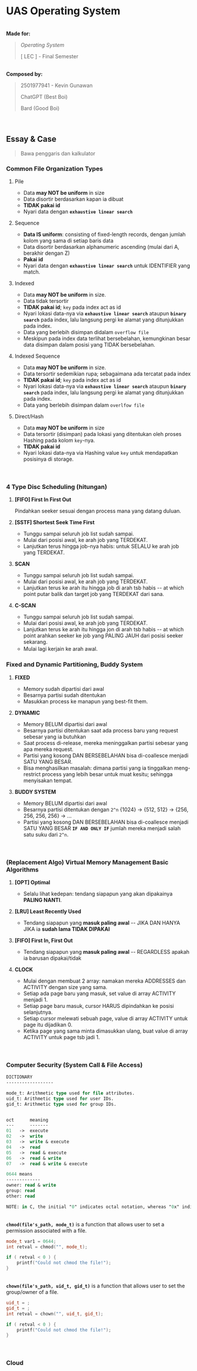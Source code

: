 ㅤ
ㅤ
# UAS Operating System

\
__Made for:__
> _Operating System_
>
> [ LEC ] -  Final Semester

\
__Composed by:__
> 2501977941 - Kevin Gunawan
>
> ChatGPT (Best Boi)
>
> Bard (Good Boi)

ㅤ

## Essay & Case

> Bawa penggaris dan kalkulator

### Common File Organization Types
1. Pile
   
   - Data **may NOT be uniform** in size
   - Data disortir berdasarkan kapan ia dibuat
   - **TIDAK pakai id**
   - Nyari data dengan **`exhaustive linear search`**
   
2. Sequence
   
   - **Data IS uniform**: consisting of fixed-length records, dengan jumlah kolom yang sama di setiap baris data
   - Data disortir berdasarkan alphanumeric ascending (mulai dari A, berakhir dengan Z)
   - **Pakai id**
   - Nyari data dengan **`exhaustive linear search`** untuk IDENTIFIER yang match.
   
3. Indexed
   
   - Data **may NOT be uniform** in size.
   - Data tidak tersortir
   - **TIDAK pakai id**; `key` pada index act as id
   - Nyari lokasi data-nya via **`exhaustive linear search`** ataupun **`binary search`** pada index, lalu langsung pergi ke alamat yang ditunjukkan pada index.
   - Data yang berlebih disimpan didalam `overflow file`
   - Meskipun pada index data terlihat bersebelahan, kemungkinan besar data disimpan dalam posisi yang TIDAK bersebelahan. 
   
4. Indexed Sequence
   
   - Data **may NOT be uniform** in size.
   - Data tersortir sedemikian rupa; sebagaimana ada tercatat pada index
   - **TIDAK pakai id**; `key` pada index act as id
   - Nyari lokasi data-nya via **`exhaustive linear search`** ataupun **`binary search`** pada index, lalu langsung pergi ke alamat yang ditunjukkan pada index.
   - Data yang berlebih disimpan dalam `overlfow file`
   
5. Direct/Hash
   
   - Data **may NOT be uniform** in size
   - Data tersortir (disimpan) pada lokasi yang ditentukan oleh proses Hashing pada kolom `key`-nya.
   - **TIDAK pakai id**
   - Nyari lokasi data-nya via Hashing value `key` untuk mendapatkan posisinya di storage.

ㅤ

### 4 Type Disc Scheduling (hitungan)
1. **[FIFO] First In First Out**
   
   Pindahkan seeker sesuai dengan process mana yang datang duluan.
   
2. **[SSTF] Shortest Seek Time First**
   
   - Tunggu sampai seluruh job list sudah sampai.
   - Mulai dari posisi awal, ke arah job yang TERDEKAT.
   - Lanjutkan terus hingga job-nya habis: untuk SELALU ke arah job yang TERDEKAT.
   
3. **SCAN**
   
   - Tunggu sampai seluruh job list sudah sampai.
   - Mulai dari posisi awal, ke arah job yang TERDEKAT.
   - Lanjutkan terus ke arah itu hingga job di arah tsb habis -- at which point putar balik dan target job yang TERDEKAT dari sana.
   
4. **C-SCAN**

   - Tunggu sampai seluruh job list sudah sampai.
   - Mulai dari posisi awal, ke arah job yang TERDEKAT.
   - Lanjutkan terus ke arah itu hingga jon di arah tsb habis -- at which point arahkan seeker ke job yang PALING JAUH dari posisi seeker sekarang.
   - Mulai lagi kerjain ke arah awal.
ㅤ

### Fixed and Dynamic Partitioning, Buddy System
1. **FIXED**
   
   - Memory sudah dipartisi dari awal
   - Besarnya partisi sudah ditentukan
   - Masukkan process ke manapun yang best-fit them.
   
2. **DYNAMIC**
   
   - Memory BELUM dipartisi dari awal
   - Besarnya partisi ditentukan saat ada process baru yang request sebesar yang ia butuhkan
   - Saat process di-release, mereka meninggalkan partisi sebesar yang apa mereka request.
   - Partisi yang kosong DAN BERSEBELAHAN bisa di-coallesce menjadi SATU YANG BESAR.
   - Bisa menghasilkan masalah: dimana partisi yang ia tinggalkan meng-restrict process yang lebih besar untuk muat kesitu; sehingga menyisakan tempat.
   
3. **BUDDY SYSTEM**
   
   - Memory BELUM dipartisi dari awal
   - Besarnya partisi ditentukan dengan `2^n` {1024} -> {512, 512} -> {256, 256, 256, 256} -> ...
   - Partisi yang kosong DAN BERSEBELAHAN bisa di-coallesce menjadi SATU YANG BESAR **`IF AND ONLY IF`** jumlah mereka menjadi salah satu suku dari `2^n`.

ㅤ

### (Replacement Algo) Virtual Memory Management Basic Algorithms
1. **[OPT] Optimal**
   
   - Selalu lihat kedepan: tendang siapapun yang akan dipakainya **PALING NANTI**.
   
2. **[LRU] Least Recently Used**
   
   - Tendang siapapun yang **masuk paling awal** -- JIKA DAN HANYA JIKA ia **sudah lama TIDAK DIPAKAI**
   
3. **[FIFO] First In, First Out**
   
   - Tendang siapapun yang **masuk paling awal** -- REGARDLESS apakah ia barusan dipakai/tidak
   
4. **CLOCK**
   
   - Mulai dengan membuat 2 array: namakan mereka ADDRESSES dan ACTIVITY dengan size yang sama.
   - Setiap ada page baru yang masuk, set value di array ACTIVITY menjadi 1.
   - Setiap page baru masuk, cursor HARUS dipindahkan ke posisi selanjutnya.
   - Setiap cursor melewati sebuah page, value di array ACTIVITY untuk page itu dijadikan 0.
   - Ketika page yang sama minta dimasukkan ulang, buat value di array ACTIVITY untuk page tsb jadi 1.

ㅤ

### Computer Security (System Call & File Access)
```pascal
DICTIONARY
------------------

mode_t: Arithmetic type used for file attributes.
uid_t: Arithmetic type used for user IDs.
gid_t: Arithmetic type used for group IDs.


oct      meaning
---      -------
01   ->  execute
02   ->  write
03   ->  write & execute
04   ->  read
05   ->  read & execute
06   ->  read & write
07   ->  read & write & execute

0644 means
-------------
owner: read & write
group: read
other: read

NOTE: in C, the initial "0" indicates octal notation, whereas "0x" indicates hexadecimal notation
```

\
**`chmod(file's_path, mode_t)`** is a function that allows user to set a permission associated with a file.


```cpp
mode_t var1 = 0644;
int retval = chmod("", mode_t);

if ( retval < 0 ) {
    printf("Could not chmod the file!");
}
```

\
**`chown(file's_path, uid_t, gid_t)`** is a function that allows user to set the group/owner of a file.

```cpp
uid_t = ;
gid_t = ;
int retval = chown("", uid_t, gid_t);

if ( retval < 0 ) {
    printf("Could not chmod the file!");
}
```


ㅤ

### Cloud 
